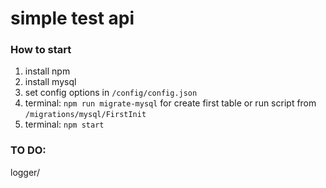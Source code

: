 # simple test api

###  How to start

1. install npm
2. install mysql
3. set config options in `/config/config.json`
4. terminal: `npm run migrate-mysql` for create first table
or run script from `/migrations/mysql/FirstInit`
5. terminal: `npm start`

### TO DO:
logger/